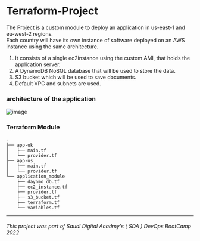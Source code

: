 

# Terraform-Project

The Project is a custom module to deploy an application in us-east-1 and eu-west-2 regions. \
Each country will have its own instance of software deployed on an AWS instance using the same architecture.

1. It consists of a single ec2instance using the custom AMI, that holds the 
application server.
2. A DynamoDB NoSQL database that will be used to store the data.
3. S3 bucket which will be used to save documents.
4. Default VPC and subnets are used.  <br />

### architecture of the application
![image](https://user-images.githubusercontent.com/55548241/191432125-9e2775cb-5883-4e4d-a5b4-4b00b1ca2af5.png) 


### Terraform Module

```
.
├── app-uk
│   ├── main.tf
│   └── provider.tf
├── app-us
│   ├── main.tf
│   └── provider.tf
└── application_module
    ├── daynmo_db.tf
    ├── ec2_instance.tf
    ├── provider.tf
    ├── s3_bucket.tf
    ├── terraform.tf
    └── variables.tf

```
---
###### This project was part of Saudi Digital Acadmy's ( SDA ) DevOps BootCamp 2022
